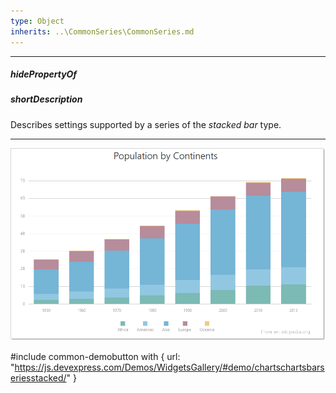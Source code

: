 ```yaml
---
type: Object
inherits: ..\CommonSeries\CommonSeries.md
---
```

---
##### hidePropertyOf

##### shortDescription
Describes settings supported by a series of the *stacked bar* type.

---
![DevExtreme HTML5 Charts StackedBarSeriesType](/images/ChartJS/StackedBar.png)

#include common-demobutton with {
    url: "https://js.devexpress.com/Demos/WidgetsGallery/#demo/chartschartsbarseriesstacked/"
}